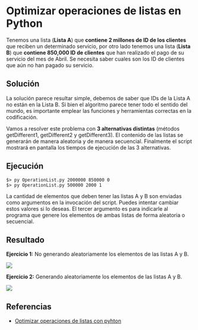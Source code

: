 # Optimizar operaciones de listas en Python

Tenemos una lista (**Lista A**) que **contiene 2 millones de ID de los clientes** que reciben un determinado servicio, por otro lado tenemos una lista (**Lista B**) que **contiene 850,000 ID de clientes** que han realizado el pago de su servicio del mes de Abril. Se necesita saber cuales son los ID de clientes que aún no han pagado su servicio.

## Solución

La solución parece resultar simple, debemos de saber que IDs de la Lista A no están en la Lista B. Si bien el algoritmo parece tener todo el sentido del mundo, es importante emplear las funciones y herramientas correctas en la codificación.

Vamos a resolver este problema con **3 alternativas distintas** (métodos getDifferent1, getDifferent2 y getDifferent3). El contenido de las listas se generarán de manera aleatoria y de manera secuencial. Finalmente el script mostrará en pantalla los tiempos de ejecución de las 3 alternativas.

## Ejecución

    $> py OperationList.py 2000000 850000 0 
    $> py OperationList.py 500000 2000 1

La cantidad de elementos que deben tener las listas A y B son enviadas como argumentos en la invocación del script. Puedes intentar cambiar estos valores si lo deseas. El tercer argumento es para indicarle al programa que genere los elementos de ambas listas de forma aleatoria o secuencial.

## Resultado

**Ejercicio 1:** No generando aleatoriamente los elementos de las listas A y B.

![](http://www.solocodigoweb.com/wp-content/uploads/2017/05/tiempo-ejecucion-no-aleatorio.jpg)

**Ejercicio 2:** Generando aleatoriamente los elementos de las listas A y B.

![](http://www.solocodigoweb.com/wp-content/uploads/2017/05/tiempo-ejecucion-aleatorio.jpg)

## Referencias

* [Optimizar operaciones de listas con pyhton](http://www.solocodigoweb.com/blog/2017/05/20/optimizar-operaciones-de-listas-en-python/)
